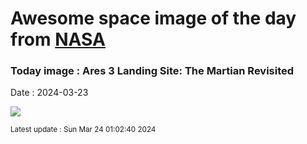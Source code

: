 
# Awesome space image of the day from [NASA](https://api.nasa.gov/)

### Today image : Ares 3 Landing Site: The Martian Revisited
Date : 2024-03-23

![](https://apod.nasa.gov/apod/image/2403/PIA19363_1024.jpg)

<small>Latest update : Sun Mar 24 01:02:40 2024</small>
        